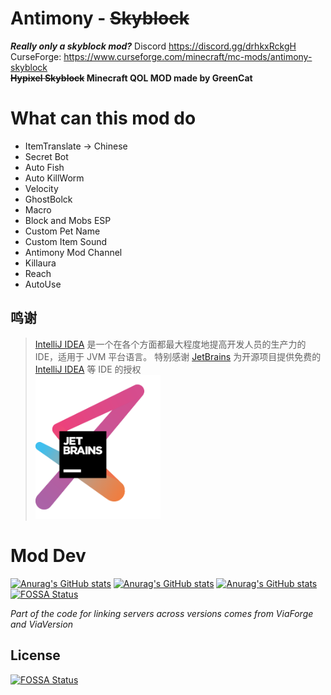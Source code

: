 # Antimony - ~~Skyblock~~
***Really only a skyblock mod?***
Discord https://discord.gg/drhkxRckgH  
CurseForge: https://www.curseforge.com/minecraft/mc-mods/antimony-skyblock     
**~~Hypixel Skyblock~~ Minecraft QOL MOD made by GreenCat**
 
# What can this mod do
- ItemTranslate -> Chinese
- Secret Bot
- Auto Fish
- Auto KillWorm
- Velocity
- GhostBolck
- Macro
- Block and Mobs ESP
- Custom Pet Name
- Custom Item Sound
- Antimony Mod Channel
- Killaura
- Reach
- AutoUse  
## 鸣谢
> [IntelliJ IDEA](https://zh.wikipedia.org/zh-hans/IntelliJ_IDEA) 是一个在各个方面都最大程度地提高开发人员的生产力的 IDE，适用于 JVM 平台语言。
特别感谢 [JetBrains](https://www.jetbrains.com/) 为开源项目提供免费的 [IntelliJ IDEA](https://www.jetbrains.com/idea/) 等 IDE 的授权  
[<img src=".github/jetbrains-variant-3.png" width="200"/>](https://www.jetbrains.com/)
# Mod Dev
[![Anurag's GitHub stats](https://github-readme-stats.vercel.app/api?username=Pysio2007&theme=dark)](https://github.com/anuraghazra/github-readme-stats)
[![Anurag's GitHub stats](https://github-readme-stats.vercel.app/api?username=ItzGreenCat&theme=dark)](https://github.com/anuraghazra/github-readme-stats)
[![Anurag's GitHub stats](https://github-readme-stats.vercel.app/api?username=Jrojro728&theme=dark)](https://github.com/anuraghazra/github-readme-stats)
[![FOSSA Status](https://app.fossa.com/api/projects/git%2Bgithub.com%2FItzGreenCat%2FAntimony-SkyBlock.svg?type=shield)](https://app.fossa.com/projects/git%2Bgithub.com%2FItzGreenCat%2FAntimony-SkyBlock?ref=badge_shield)



*Part of the code for linking servers across versions comes from ViaForge and ViaVersion*


## License
[![FOSSA Status](https://app.fossa.com/api/projects/git%2Bgithub.com%2FItzGreenCat%2FAntimony-SkyBlock.svg?type=large)](https://app.fossa.com/projects/git%2Bgithub.com%2FItzGreenCat%2FAntimony-SkyBlock?ref=badge_large)